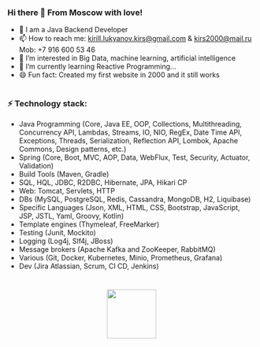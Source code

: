### Hi there 👋 From Moscow with love!


- 💬 I am a Java Backend  Developer
- 📫 How to reach me: kirill.lukyanov.kirs@gmail.com & kirs2000@mail.ru  Mob: +7 916 600 53 46
- 👀 I’m interested in Big Data, machine learning, artificial intelligence
- 🌱 I’m currently learning Reactive Programming...
- 😄 Fun fact: Created my first website in 2000 and it still works
#
### ⚡ Technology stack:
  - Java Programming (Core, Java EE, OOP, Collections, Multithreading, Concurrency API, Lambdas, Streams, IO, NIO, RegEx, Date Time API, Exceptions, Threads, Serialization, Reflection API, Lombok, Apache Commons, Design patterns, etc.)
  - Spring (Core, Boot, MVC, AOP, Data, WebFlux, Test, Security, Actuator, Validation)
  - Build Tools (Maven, Gradle)
  - SQL, HQL, JDBC, R2DBC, Hibernate, JPA, Hikari CP
  - Web: Tomcat, Servlets, HTTP
  - DBs (MySQL, PostgreSQL, Redis, Cassandra, MongoDB, H2, Liquibase) 
  - Specific Languages (Json, XML, HTML, CSS, Bootstrap, JavaScript, JSP, JSTL, Yaml, Groovy, Kotlin)
  - Template engines (Thymeleaf, FreeMarker)
  - Testing (Junit, Mockito)
  - Logging (Log4j, Slf4j, JBoss)
  - Message brokers (Apache Kafka and ZooKeeper, RabbitMQ)
  - Various (Git, Docker, Kubernetes, Minio, Prometheus, Grafana)
  - Dev (Jira Atlassian, Scrum, CI CD, Jenkins)

# 
##
<div id="header" align="center">
  <img src="https://media.giphy.com/media/xThuWu82QD3pj4wvEQ/giphy.gif" width="100"/>
</div>
